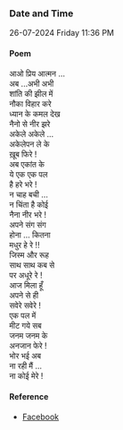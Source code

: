 ### Date and Time

26-07-2024 Friday 11:36 PM

#### Poem

आओ प्रिय आत्मन ... <br />
अब ...अभी अभी  <br />
शांति की झील में <br />
नौका विहार करे  <br />
ध्यान के कमल देख  <br />
नैनो से नीर झरे  <br />
अकेले अकेले ... <br />
अकेलेपन ले के  <br />
ख़ूब फिरे ! <br />
अब एकांत के  <br />
ये एक एक पल  <br />
है हरे भरे ! <br />
न चाह बची ... <br />
न चिंता है कोई  <br />
नैना नीर भरे ! <br />
अपने संग संग  <br />
होना ... कितना  <br />
मधुर हे  रे !! <br />
जिस्म और रूह  <br />
साथ साथ कब से  <br />
पर अधूरे रे ! <br />
आज मिला हूँ  <br />
अपने से ही  <br />
सवेरे सवेरे ! <br />
एक पल में  <br />
मीट गये सब  <br />
जनम जनम के  <br />
अनजान फेरे ! <br />
भोर भई अब  <br />
ना रही मैं ... <br />
ना कोई मेरे !

#### Reference

* [Facebook](https://www.facebook.com/teertha.yoga1/posts/pfbid0mbVbtWt2tApsoTZ3K5oLqLjaqwFRwQpTwuBxq355oCT2uMEmQnhdt3LVqtg1bkRAl?mibextid=qi2Omg)
